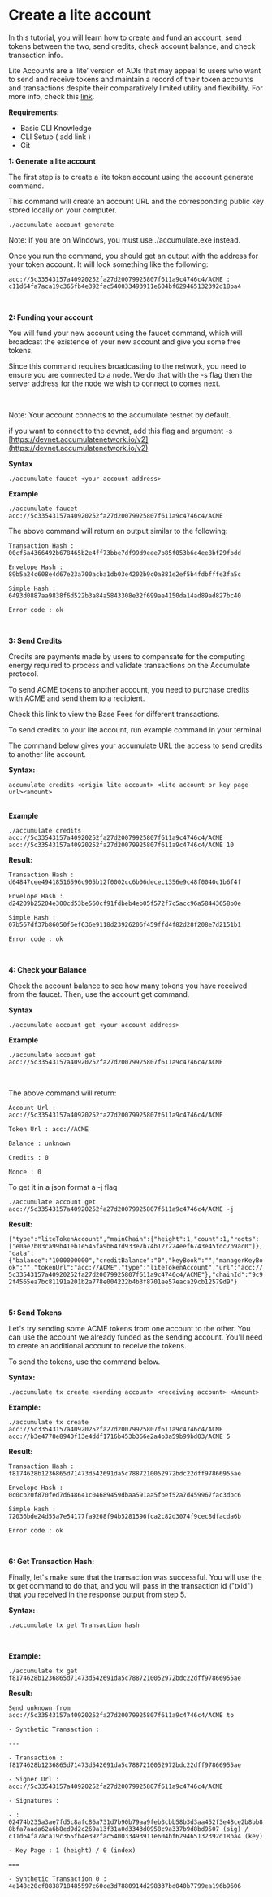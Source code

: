 # Create a lite account

In this tutorial, you will learn how to create and fund an account, send tokens between the two, send credits, check account balance, and check transaction info.&#x20;

Lite Accounts are a ‘lite’ version of ADIs that may appeal to users who want to send and receive tokens and maintain a record of their token accounts and transactions despite their comparatively limited utility and flexibility. For more info, check this [link](https://docs.accumulatenetwork.io/accumulate/deep-dive/anonymous-token-chains).

&#x20;

**Requirements:**&#x20;

* Basic CLI Knowledge&#x20;
* CLI Setup ( add link )&#x20;
* Git&#x20;

&#x20;

**1: Generate a lite account**&#x20;

The first step is to create a lite token account using the account generate command. &#x20;

This command will create an account URL and the corresponding public key stored locally on your computer. &#x20;

&#x20;

`./accumulate account generate` \
&#x20;

Note: If you are on Windows, you must use ./accumulate.exe instead.&#x20;

Once you run the command, you should get an output with the address for your token account. It will look something like the following: &#x20;

&#x20;

`acc://5c33543157a40920252fa27d20079925807f611a9c4746c4/ACME :   c11d64fa7aca19c365fb4e392fac540033493911e604bf629465132392d18ba4`&#x20;

&#x20;\
&#x20;

**2: Funding your account**&#x20;

You will fund your new account using the faucet command, which will broadcast the existence of your new account and give you some free tokens.&#x20;

Since this command requires broadcasting to the network, you need to ensure you are connected to a node. We do that with the -s flag then the server address for the node we wish to connect to comes next.&#x20;

&#x20;\
&#x20;

Note: Your account connects to the accumulate testnet by default. &#x20;

if you want to connect to the devnet, add this flag and argument -s [https://devnet.accumulatenetwork.io/v2](https://devnet.accumulatenetwork.io/v2)  \
&#x20;

**Syntax**&#x20;

`./accumulate faucet <your account address>` \
&#x20;

**Example**&#x20;

`./accumulate faucet acc://5c33543157a40920252fa27d20079925807f611a9c4746c4/ACME`&#x20;

&#x20;The above command will return an output similar to the following: \
&#x20;

&#x20;`Transaction Hash : 00cf5a4366492b678465b2e4ff73bbe7df99d9eee7b85f053b6c4ee8bf29fbdd`&#x20;

&#x20;       `Envelope Hash : 89b5a24c608e4d67e23a700acba1db03e4202b9c0a881e2ef5b4fdbfffe3fa5c`&#x20;

&#x20;       `Simple Hash : 6493d0887aa9838f6d522b3a84a5843308e32f699ae4150da14ad89ad827bc40`&#x20;

&#x20;       `Error code : ok`&#x20;

&#x20;\
&#x20;

**3: Send Credits**&#x20;

Credits are payments made by users to compensate for the computing energy required to process and validate transactions on the Accumulate protocol.&#x20;

To send ACME tokens to another account, you need to purchase credits with ACME and send them to a recipient.&#x20;

Check this link to view the Base Fees for different transactions.&#x20;

To send credits to your lite account, run example command in your terminal&#x20;

The command below gives your accumulate URL the access to send credits to another lite account.&#x20;

**Syntax:**&#x20;

`accumulate credits <origin lite account> <lite account or key page url><amount>`&#x20;

&#x20;\
**Example**&#x20;

`./accumulate credits acc://5c33543157a40920252fa27d20079925807f611a9c4746c4/ACME acc://5c33543157a40920252fa27d20079925807f611a9c4746c4/ACME 10`&#x20;

&#x20;&#x20;

**Result:**&#x20;

&#x20;`Transaction Hash : d64847cee49418516596c905b12f0002cc6b06decec1356e9c48f0040c1b6f4f`&#x20;

&#x20;       `Envelope Hash : d24209b25204e300cd53be560cf91fdbeb4eb05f572f7c5acc96a58443658b0e`&#x20;

&#x20;       `Simple Hash : 07b567df37b86050f6ef636e9118d23926206f459ffd4f82d28f208e7d2151b1`&#x20;

&#x20;       `Error code : ok`&#x20;

&#x20;\
&#x20;

**4: Check your Balance**&#x20;

Check the account balance to see how many tokens you have received from the faucet. Then, use the account get command.&#x20;

**Syntax**&#x20;

`./accumulate account get <your account address>` \
&#x20;

**Example**&#x20;

`./accumulate account get acc://5c33543157a40920252fa27d20079925807f611a9c4746c4/ACME`&#x20;

&#x20;\
&#x20;

&#x20;The above command will return:&#x20;

&#x20;

&#x20;       `Account Url : acc://5c33543157a40920252fa27d20079925807f611a9c4746c4/ACME`&#x20;

&#x20;       `Token Url : acc://ACME`&#x20;

&#x20;       `Balance : unknown`&#x20;

&#x20;       `Credits : 0`&#x20;

&#x20;       `Nonce : 0`&#x20;

To get it in a json format a -j flag&#x20;

&#x20;

`./accumulate account get acc://5c33543157a40920252fa27d20079925807f611a9c4746c4/ACME -j`&#x20;

**Result:**&#x20;

`{"type":"liteTokenAccount","mainChain":{"height":1,"count":1,"roots":["e0ae7b03ca99b41eb1e545fa9b647d933e7b74b127224eef6743e45fdc7b9ac0"]},"data":{"balance":"1000000000","creditBalance":"0","keyBook":"","managerKeyBook":"","tokenUrl":"acc://ACME","type":"liteTokenAccount","url":"acc://5c33543157a40920252fa27d20079925807f611a9c4746c4/ACME"},"chainId":"9c92f4565ea7bc81191a201b2a778e004222b4b3f8701ee57eaca29cb12579d9"}`&#x20;

&#x20;\
&#x20;

**5: Send Tokens**&#x20;

Let's try sending some ACME tokens from one account to the other. You can use the account we already funded as the sending account. You'll need to create an additional account to receive the tokens.&#x20;

To send the tokens, use the command below.&#x20;

**Syntax:**&#x20;

`./accumulate tx create <sending account> <receiving account> <Amount>`&#x20;

**Example:**&#x20;

`./accumulate tx create acc://5c33543157a40920252fa27d20079925807f611a9c4746c4/ACME acc://b3e4778e8940f13e4ddf1716b453b366e2a4b3a59b99bd03/ACME 5` &#x20;

**Result:**&#x20;

&#x20;`Transaction Hash : f8174628b1236865d71473d542691da5c7887210052972bdc22dff97866955ae`&#x20;

&#x20;       `Envelope Hash : 0c0cb20f870fed7d648641c04689459dbaa591aa5fbef52a7d459967fac3dbc6`&#x20;

&#x20;       `Simple Hash : 72036bde24d55a7e54177fa9268f94b5281596fca2c82d3074f9cec8dfacda6b`&#x20;

&#x20;       `Error code : ok`&#x20;

&#x20;\
&#x20;

**6: Get Transaction Hash:**&#x20;

Finally, let's make sure that the transaction was successful. You will use the tx get command to do that, and you will pass in the transaction id ("txid") that you received in the response output from step 5.&#x20;

**Syntax:**&#x20;

`./accumulate tx get Transaction hash`&#x20;

&#x20;\
&#x20;

**Example:**&#x20;

`./accumulate tx get f8174628b1236865d71473d542691da5c7887210052972bdc22dff97866955ae` &#x20;

&#x20;

**Result:**&#x20;

`Send unknown from acc://5c33543157a40920252fa27d20079925807f611a9c4746c4/ACME to` &#x20;

&#x20; `- Synthetic Transaction :` &#x20;

`---`&#x20;

&#x20; `- Transaction : f8174628b1236865d71473d542691da5c7887210052972bdc22dff97866955ae`&#x20;

&#x20; `- Signer Url : acc://5c33543157a40920252fa27d20079925807f611a9c4746c4/ACME`&#x20;

&#x20; `- Signatures :`&#x20;

&#x20; `- : 02474b235a3ae7fd5c8afc86a731d7b90b79aa9feb3cbb58b3d3aa452f3e48ce2b8bb88bfa7aada62a6b8ed9d2c269a13f31a0d3343d0958c9a337b9d8bd9507 (sig) / c11d64fa7aca19c365fb4e392fac540033493911e604bf629465132392d18ba4 (key)`&#x20;

&#x20; `- Key Page : 1 (height) / 0 (index)`&#x20;

`===`&#x20;

&#x20; `- Synthetic Transaction 0 : 4e148c20cf0838718485597c60ce3d7880914d298337bd040b7799ea196b9606`&#x20;

&#x20;
